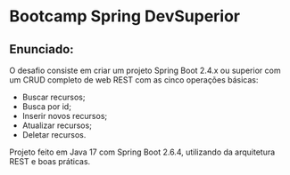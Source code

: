 # Bootcamp Spring DevSuperior

## Enunciado:

O desafio consiste em criar um projeto Spring Boot 2.4.x ou superior com um CRUD completo de web REST com as cinco operações básicas:
- Buscar recursos;
- Busca por id;
- Inserir novos recursos;
- Atualizar recursos;
- Deletar recursos.

Projeto feito em Java 17 com Spring Boot 2.6.4, utilizando da arquitetura REST e boas práticas.